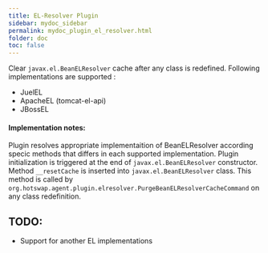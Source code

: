 ```yaml
---
title: EL-Resolver Plugin
sidebar: mydoc_sidebar
permalink: mydoc_plugin_el_resolver.html
folder: doc
toc: false
---
```


Clear `javax.el.BeanELResolver` cache after any class is redefined.
Following implementations are supported :
* JuelEL
* ApacheEL (tomcat-el-api)
* JBossEL

#### Implementation notes:
Plugin resolves appropriate implementaition of BeanELResolver according specic methods that differs
in each supported implementation. Plugin initialization is triggered at the end of `javax.el.BeanELResolver`
constructor. Method `__resetCache` is inserted into `javax.el.BeanELResolver` class. This method is called
by `org.hotswap.agent.plugin.elresolver.PurgeBeanELResolverCacheCommand` on any class redefinition.

## TODO:
* Support for another EL implementations
